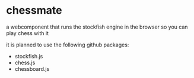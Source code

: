 # chessmate
a webcomponent that runs the stockfish engine in the browser so you can play chess with it

it is planned to use the following github packages:

- stockfish.js
- chess.js
- chessboard.js
